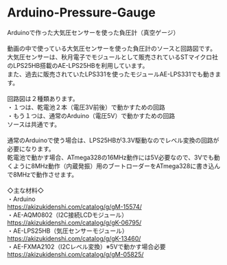 # Arduino-Pressure-Gauge
Arduinoで作った大気圧センサーを使った負圧計（真空ゲージ）<br>
<br>
動画の中で使っている大気圧センサーを使った負圧計のソースと回路図です。<br>
大気圧センサーは、秋月電子でモジュールとして販売されているSTマイクロ社のLPS25HB搭載のAE-LPS25HBを利用しています。<br>
また、過去に販売されていたLPS331を使ったモジュールAE-LPS331でも動きます。<br>
<br>
回路図は２種類あります。<br>
・１つは、乾電池２本（電圧3V前後）で動かすための回路<br>
・もう１つは、通常のArduino（電圧5V）で動かすための回路<br>
ソースは共通です。<br>
<br>
通常のArduinoで使う場合は、LPS25HBが3.3V駆動なのでレベル変換の回路が必要になります。<br>
乾電池で動かす場合、ATmega328の16MHz動作には5V必要なので、3Vでも動くように8MHz動作（内蔵発振）用のブートローダーをATmega328に書き込んで8MHzで動作させます。<br>
<br>
◇主な材料◇<br>
・Arduino<br>
https://akizukidenshi.com/catalog/g/gM-15574/<br>
・AE-AQM0802（I2C接続LCDモジュール）<br>
https://akizukidenshi.com/catalog/g/gK-06795/<br>
・AE-LPS25HB（気圧センサーモジュール）<br>
https://akizukidenshi.com/catalog/g/gK-13460/<br>
・AE-FXMA2102（I2Cレベル変換）※5Vで動かす場合必要<br>
https://akizukidenshi.com/catalog/g/gM-05825/<br>
<br>
<br>
<br>
